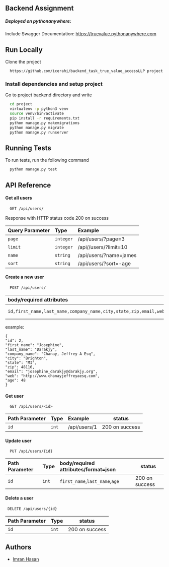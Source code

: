 ## Backend Assignment


##### **Deployed on pythonanywhere:**

Include Swagger Documentation:
 https://truevalue.pythonanywhere.com


## Run Locally

Clone the project

```bash
  https://github.com/icerahi/backend_task_true_value_accessLLP project
```


### Install dependencies and setup project

Go to project backend directory and write

```bash
  cd project
  virtualenv -p python3 venv 
  source venv/bin/activate
  pip install -r requirements.txt
  python manage.py makemigrations
  python manage.py migrate 
  python manage.py runserver
```

## Running Tests

To run tests, run the following command

```bash
  python manage.py test
```

  
## API Reference

#### Get all users

```http
  GET /api/users/
```
Response with HTTP status code 200 on success

| Query Parameter | Type     | Example                |
| :-------- | :------- | :------------------------- |
| `page` | `integer` | /api/users/?page=3 ||
| `limit` | `integer` | /api//users/?limit=10 | default is 5|
| `name` | `string` | /api/users/?name=james | |
| `sort` | `string` | /api/users/?sort=-age | |


#### Create a new user

```http
  POST /api/users/
```

| body/required attributes | format     |   status|              
| :-------- | :------- | ----|
| `id,first_name,last_name,company_name,city,state,zip,email,web,age`      | `json` | 201 on success| 

example:
``` 
{
"id": 2,
"first_name": "Josephine",
"last_name": "Darakjy",
"company_name": "Chanay, Jeffrey A Esq",
"city": "Brighton",
"state": "MI",
"zip": 48116,
"email": "josephine_darakjy@darakjy.org",
"web": "http://www.chanayjeffreyaesq.com",
"age": 48
} 
```

#### Get user

```http
  GET /api/users/<id>
```

| Path Parameter | Type     | Example                       |status|
| :-------- | :------- | :-------------------------------- |---|
| `id`      | `int` | /api/users/1  |200 on success|

#### Update user

```http
  PUT /api/users/{id}
```

| Path Parameter | Type     | body/required attributes/format=json | status |
| :-------- | :------- | :-------------------------------- |----|
| `id`      | `int` | `first_name`,`last_name`,`age` |200 on success|


#### Delete a user

```http
 DELETE /api/users/{id}
```

| Path Parameter | Type     | status|
| :-------- | :------- |  -----|
| `id`      | `int` | 200 on success |



## Authors

- [Imran Hasan ](https://linkedin.com/in/icerahi)

  
